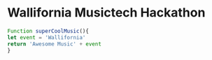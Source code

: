 # Wallifornia Musictech Hackathon

```javascript
Function superCoolMusic(){
let event = 'Wallifornia'
return 'Awesome Music' + event
}
```

